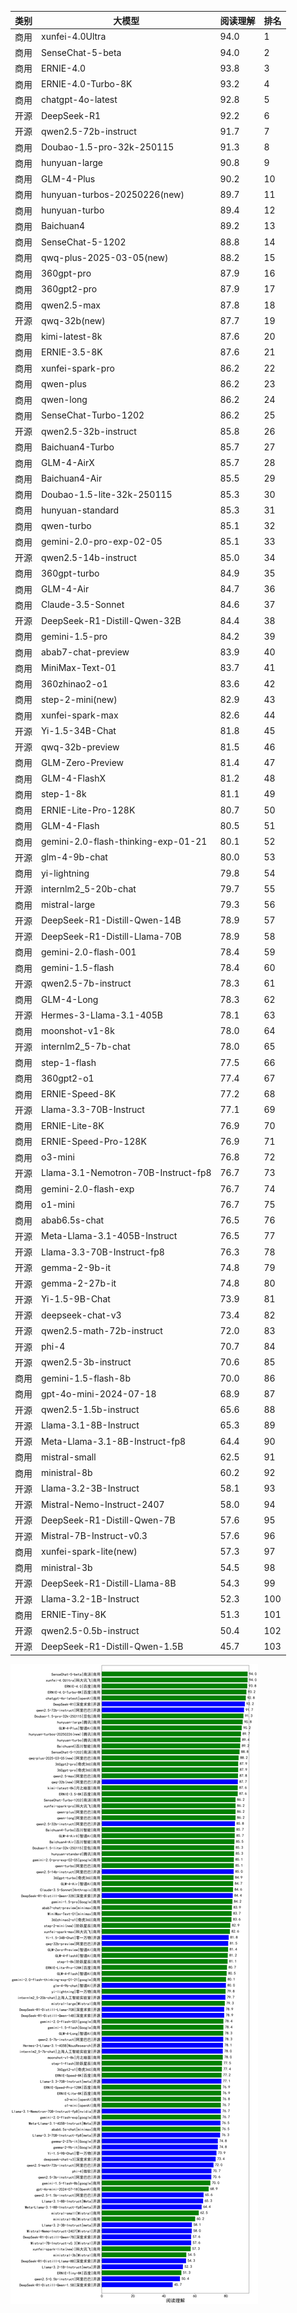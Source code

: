 
| 类别 | 大模型                         | 阅读理解 | 排名 |
|-----|------------------------------|---------|----|
|商用|xunfei-4.0Ultra|94.0|1|
|商用|SenseChat-5-beta|94.0|2|
|商用|ERNIE-4.0|93.8|3|
|商用|ERNIE-4.0-Turbo-8K|93.2|4|
|商用|chatgpt-4o-latest|92.8|5|
|开源|DeepSeek-R1|92.2|6|
|开源|qwen2.5-72b-instruct|91.7|7|
|商用|Doubao-1.5-pro-32k-250115|91.3|8|
|商用|hunyuan-large|90.8|9|
|商用|GLM-4-Plus|90.2|10|
|商用|hunyuan-turbos-20250226(new)|89.7|11|
|商用|hunyuan-turbo|89.4|12|
|商用|Baichuan4|89.2|13|
|商用|SenseChat-5-1202|88.8|14|
|商用|qwq-plus-2025-03-05(new)|88.2|15|
|商用|360gpt-pro|87.9|16|
|商用|360gpt2-pro|87.9|17|
|商用|qwen2.5-max|87.8|18|
|开源|qwq-32b(new)|87.7|19|
|商用|kimi-latest-8k|87.6|20|
|商用|ERNIE-3.5-8K|87.6|21|
|商用|xunfei-spark-pro|86.2|22|
|商用|qwen-plus|86.2|23|
|商用|qwen-long|86.2|24|
|商用|SenseChat-Turbo-1202|86.2|25|
|开源|qwen2.5-32b-instruct|85.8|26|
|商用|Baichuan4-Turbo|85.7|27|
|商用|GLM-4-AirX|85.7|28|
|商用|Baichuan4-Air|85.5|29|
|商用|Doubao-1.5-lite-32k-250115|85.3|30|
|商用|hunyuan-standard|85.3|31|
|商用|qwen-turbo|85.1|32|
|商用|gemini-2.0-pro-exp-02-05|85.1|33|
|开源|qwen2.5-14b-instruct|85.0|34|
|商用|360gpt-turbo|84.9|35|
|商用|GLM-4-Air|84.7|36|
|商用|Claude-3.5-Sonnet|84.6|37|
|开源|DeepSeek-R1-Distill-Qwen-32B|84.4|38|
|商用|gemini-1.5-pro|84.2|39|
|商用|abab7-chat-preview|83.9|40|
|商用|MiniMax-Text-01|83.7|41|
|商用|360zhinao2-o1|83.6|42|
|商用|step-2-mini(new)|82.9|43|
|商用|xunfei-spark-max|82.6|44|
|开源|Yi-1.5-34B-Chat|81.8|45|
|开源|qwq-32b-preview|81.5|46|
|商用|GLM-Zero-Preview|81.4|47|
|商用|GLM-4-FlashX|81.2|48|
|商用|step-1-8k|81.1|49|
|商用|ERNIE-Lite-Pro-128K|80.7|50|
|商用|GLM-4-Flash|80.5|51|
|商用|gemini-2.0-flash-thinking-exp-01-21|80.1|52|
|开源|glm-4-9b-chat|80.0|53|
|商用|yi-lightning|79.8|54|
|开源|internlm2_5-20b-chat|79.7|55|
|商用|mistral-large|79.3|56|
|开源|DeepSeek-R1-Distill-Qwen-14B|78.9|57|
|开源|DeepSeek-R1-Distill-Llama-70B|78.9|58|
|商用|gemini-2.0-flash-001|78.4|59|
|商用|gemini-1.5-flash|78.4|60|
|开源|qwen2.5-7b-instruct|78.3|61|
|商用|GLM-4-Long|78.3|62|
|开源|Hermes-3-Llama-3.1-405B|78.1|63|
|商用|moonshot-v1-8k|78.0|64|
|开源|internlm2_5-7b-chat|78.0|65|
|商用|step-1-flash|77.5|66|
|商用|360gpt2-o1|77.4|67|
|商用|ERNIE-Speed-8K|77.2|68|
|开源|Llama-3.3-70B-Instruct|77.1|69|
|商用|ERNIE-Lite-8K|76.9|70|
|商用|ERNIE-Speed-Pro-128K|76.9|71|
|商用|o3-mini|76.8|72|
|开源|Llama-3.1-Nemotron-70B-Instruct-fp8|76.7|73|
|商用|gemini-2.0-flash-exp|76.7|74|
|商用|o1-mini|76.7|75|
|商用|abab6.5s-chat|76.5|76|
|开源|Meta-Llama-3.1-405B-Instruct|76.5|77|
|开源|Llama-3.3-70B-Instruct-fp8|76.3|78|
|开源|gemma-2-9b-it|74.8|79|
|开源|gemma-2-27b-it|74.8|80|
|开源|Yi-1.5-9B-Chat|73.9|81|
|开源|deepseek-chat-v3|73.4|82|
|开源|qwen2.5-math-72b-instruct|72.0|83|
|开源|phi-4|70.7|84|
|开源|qwen2.5-3b-instruct|70.6|85|
|商用|gemini-1.5-flash-8b|70.0|86|
|商用|gpt-4o-mini-2024-07-18|68.9|87|
|开源|qwen2.5-1.5b-instruct|65.6|88|
|开源|Llama-3.1-8B-Instruct|65.3|89|
|开源|Meta-Llama-3.1-8B-Instruct-fp8|64.4|90|
|商用|mistral-small|62.5|91|
|商用|ministral-8b|60.2|92|
|开源|Llama-3.2-3B-Instruct|58.1|93|
|开源|Mistral-Nemo-Instruct-2407|58.0|94|
|开源|DeepSeek-R1-Distill-Qwen-7B|57.6|95|
|开源|Mistral-7B-Instruct-v0.3|57.6|96|
|商用|xunfei-spark-lite(new)|57.3|97|
|商用|ministral-3b|54.5|98|
|开源|DeepSeek-R1-Distill-Llama-8B|54.3|99|
|开源|Llama-3.2-1B-Instruct|52.3|100|
|商用|ERNIE-Tiny-8K|51.3|101|
|开源|qwen2.5-0.5b-instruct|50.4|102|
|开源|DeepSeek-R1-Distill-Qwen-1.5B|45.7|103|


![lin](../pic/mrc.png)

